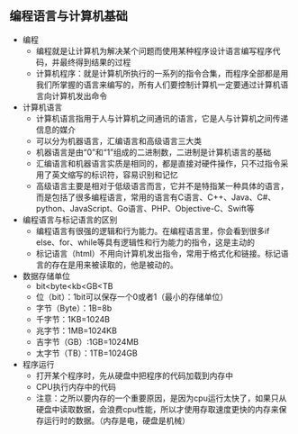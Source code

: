 ## 编程语言与计算机基础

- 编程
  - 编程就是让计算机为解决某个问题而使用某种程序设计语言编写程序代码，并最终得到结果的过程
  - 计算机程序：就是计算机所执行的一系列的指令合集，而程序全部都是用我们所掌握的语言来编写的，所有人们要控制计算机一定要通过计算机语言向计算机发出命令
- 计算机语言
  - 计算机语言指用于人与计算机之间通讯的语言，它是人与计算机之间传递信息的媒介
  - 可以分为机器语言，汇编语言和高级语言三大类
  - 机器语言是由“0”和“1”组成的二进制数，二进制是计算机语言的基础
  - 汇编语言和机器语言实质是相同的，都是直接对硬件操作，只不过指令采用了英文缩写的标识符，容易识别和记忆
  - 高级语言主要是相对于低级语言而言，它并不是特指某一种具体的语言，而是包括了很多编程语言，常用的语言有C语言、C++、Java、C#、python、JavaScript、Go语言、PHP、Objective-C、Swift等
- 编程语言与标记语言的区别
  - 编程语言有很强的逻辑和行为能力。在编程语言里，你会看到很多if else、for、while等具有逻辑性和行为能力的指令，这是主动的
  - 标记语言（html）不用向计算机发出指令，常用于格式化和链接。标记语言的存在是用来被读取的，他是被动的。
- 数据存储单位
  - bit<byte<kb<GB<TB
  - 位（bit）：1bit可以保存一个0或者1（最小的存储单位）
  - 字节（Byte）：1B=8b
  - 千字节：1KB=1024B
  - 兆字节：1MB=1024KB
  - 吉字节（GB）:1GB=1024MB
  - 太字节（TB）：1TB=1024GB
- 程序运行
  - 打开某个程序时，先从硬盘中把程序的代码加载到内存中
  - CPU执行内存中的代码
  - 注意：之所以要内存的一个重要原因，是因为cpu运行太快了，如果只从硬盘中读取数据，会浪费cpu性能，所以才使用存取速度更快的内存来保存运行时的数据。（内存是电，硬盘是机械）























































